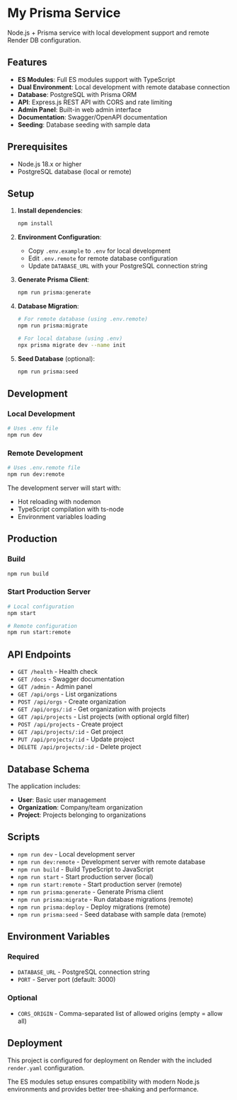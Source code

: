 # My Prisma Service

Node.js + Prisma service with local development support and remote Render DB configuration.

## Features

- **ES Modules**: Full ES modules support with TypeScript
- **Dual Environment**: Local development with remote database connection
- **Database**: PostgreSQL with Prisma ORM
- **API**: Express.js REST API with CORS and rate limiting
- **Admin Panel**: Built-in web admin interface
- **Documentation**: Swagger/OpenAPI documentation
- **Seeding**: Database seeding with sample data

## Prerequisites

- Node.js 18.x or higher
- PostgreSQL database (local or remote)

## Setup

1. **Install dependencies**:
   ```bash
   npm install
   ```

2. **Environment Configuration**:
   - Copy `.env.example` to `.env` for local development
   - Edit `.env.remote` for remote database configuration
   - Update `DATABASE_URL` with your PostgreSQL connection string

3. **Generate Prisma Client**:
   ```bash
   npm run prisma:generate
   ```

4. **Database Migration**:
   ```bash
   # For remote database (using .env.remote)
   npm run prisma:migrate
   
   # For local database (using .env)
   npx prisma migrate dev --name init
   ```

5. **Seed Database** (optional):
   ```bash
   npm run prisma:seed
   ```

## Development

### Local Development
```bash
# Uses .env file
npm run dev
```

### Remote Development
```bash
# Uses .env.remote file
npm run dev:remote
```

The development server will start with:
- Hot reloading with nodemon
- TypeScript compilation with ts-node
- Environment variables loading

## Production

### Build
```bash
npm run build
```

### Start Production Server
```bash
# Local configuration
npm start

# Remote configuration
npm run start:remote
```

## API Endpoints

- `GET /health` - Health check
- `GET /docs` - Swagger documentation
- `GET /admin` - Admin panel
- `GET /api/orgs` - List organizations
- `POST /api/orgs` - Create organization
- `GET /api/orgs/:id` - Get organization with projects
- `GET /api/projects` - List projects (with optional orgId filter)
- `POST /api/projects` - Create project
- `GET /api/projects/:id` - Get project
- `PUT /api/projects/:id` - Update project
- `DELETE /api/projects/:id` - Delete project

## Database Schema

The application includes:
- **User**: Basic user management
- **Organization**: Company/team organization
- **Project**: Projects belonging to organizations

## Scripts

- `npm run dev` - Local development server
- `npm run dev:remote` - Development server with remote database
- `npm run build` - Build TypeScript to JavaScript
- `npm run start` - Start production server (local)
- `npm run start:remote` - Start production server (remote)
- `npm run prisma:generate` - Generate Prisma client
- `npm run prisma:migrate` - Run database migrations (remote)
- `npm run prisma:deploy` - Deploy migrations (remote)
- `npm run prisma:seed` - Seed database with sample data (remote)

## Environment Variables

### Required
- `DATABASE_URL` - PostgreSQL connection string
- `PORT` - Server port (default: 3000)

### Optional
- `CORS_ORIGIN` - Comma-separated list of allowed origins (empty = allow all)

## Deployment

This project is configured for deployment on Render with the included `render.yaml` configuration.

The ES modules setup ensures compatibility with modern Node.js environments and provides better tree-shaking and performance.